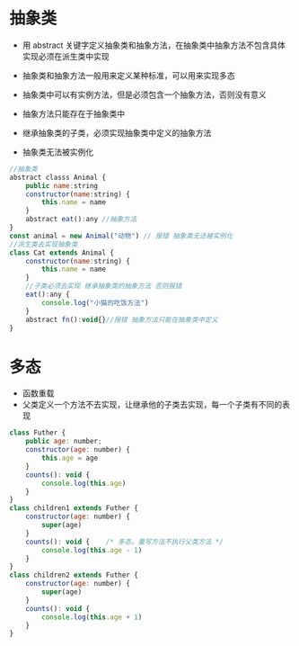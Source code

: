 # 抽象类 

- 用 abstract 关键字定义抽象类和抽象方法，在抽象类中抽象方法不包含具体实现必须在派生类中实现

- 抽象类和抽象方法一般用来定义某种标准，可以用来实现多态
- 抽象类中可以有实例方法，但是必须包含一个抽象方法，否则没有意义
- 抽象方法只能存在于抽象类中
- 继承抽象类的子类，必须实现抽象类中定义的抽象方法
- 抽象类无法被实例化

```js
//抽象类
abstract classs Animal {
    public name:string
    constructor(name:string) {
        this.name = name
    }
    abstract eat():any //抽象方法
}
const animal = new Animal("动物") // 报错 抽象类无法被实例化
//派生类去实现抽象类
class Cat extends Animal {
    constructor(name:string) {
        this.name = name
    }
    //子类必须去实现 继承抽象类的抽象方法 否则报错
    eat():any {
        console.log("小猫的吃饭方法")
    }
    abstract fn():void{}//报错 抽象方法只能在抽象类中定义
}
```

# 多态

- 函数重载
- 父类定义一个方法不去实现，让继承他的子类去实现，每一个子类有不同的表现
```js
class Futher {
    public age: number;
    constructor(age: number) {
        this.age = age
    }
    counts(): void {
        console.log(this.age)
    }
}
class children1 extends Futher {
    constructor(age: number) {
        super(age)
    }
    counts(): void {    /* 多态，重写方法不执行父类方法 */
        console.log(this.age - 1)
    }
}
class children2 extends Futher {
    constructor(age: number) {
        super(age)
    }
    counts(): void {
        console.log(this.age + 1)
    }
}
```